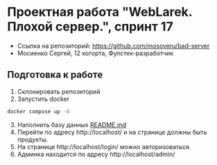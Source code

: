 # Проектная работа "WebLarek. Плохой сервер.", спринт 17

- Ссылка на репозиторий: https://github.com/mosoveru/bad-server
- Мосиенко Сергей, 12 когорта, Фулстек-разработчик

## Подготовка к работе
1. Склонировать репозиторий
2. Запустить docker
```bash
docker compose up -d
```
3. Наполнить базу данных
[README.md](.dump%2FREADME.md)
4. Перейти по адресу http://localhost/ и на странице должны быть продукты.
5. На странице http://localhost/login/ можно авторизоваться.
6. Админка находится по адресу http://localhost/admin/

